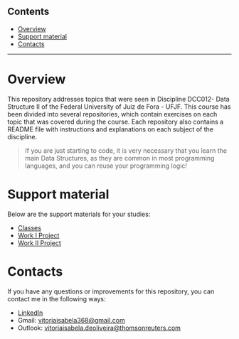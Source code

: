 
## Contents
- [Overview](#overview)
- [Support material](#support-material)
- [Contacts](#contacts)
  
***

# Overview
This repository addresses topics that were seen in Discipline DCC012- Data Structure II of the Federal University of Juiz de Fora - UFJF. This course has been divided into several repositories, which contain exercises on each topic that was covered during the course. Each repository also contains a README file with instructions and explanations on each subject of the discipline.

>If you are just starting to code, it is very necessary that you learn the main Data Structures, as they are common in most programming languages, and you can reuse your programming logic!

# Support material
Below are the support materials for your studies:
- [Classes](https://github.com/vitoria-isabela/estrutura-de-dados-2/tree/master/classes)
- [Work I Project](https://github.com/vitoria-isabela/processamento-livros-projeto-gutenberg)
- [Work II Project](https://github.com/vitoria-isabela/processamento-livros-projeto-gutenberg)
 
# Contacts

If you have any questions or improvements for this repository, you can contact me in the following ways:
- [LinkedIn](https://www.linkedin.com/in/vitoria-isabela/)
- Gmail: vitoriaisabela368@gmail.com
- Outlook: vitoriaisabela.deoliveira@thomsonreuters.com
